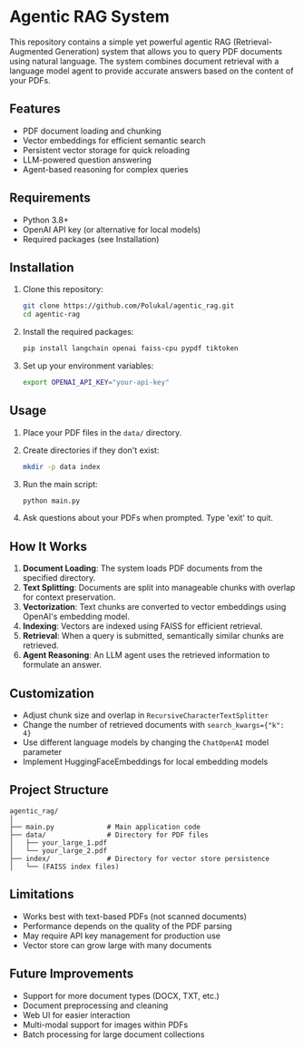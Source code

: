 # Agentic RAG System

This repository contains a simple yet powerful agentic RAG (Retrieval-Augmented Generation) system that allows you to query PDF documents using natural language. The system combines document retrieval with a language model agent to provide accurate answers based on the content of your PDFs.

## Features

- PDF document loading and chunking
- Vector embeddings for efficient semantic search
- Persistent vector storage for quick reloading
- LLM-powered question answering
- Agent-based reasoning for complex queries

## Requirements

- Python 3.8+
- OpenAI API key (or alternative for local models)
- Required packages (see Installation)

## Installation

1. Clone this repository:
   ```bash
   git clone https://github.com/Polukal/agentic_rag.git
   cd agentic-rag
   ```

2. Install the required packages:
   ```bash
   pip install langchain openai faiss-cpu pypdf tiktoken
   ```

3. Set up your environment variables:
   ```bash
   export OPENAI_API_KEY="your-api-key"
   ```

## Usage

1. Place your PDF files in the `data/` directory.

2. Create directories if they don't exist:
   ```bash
   mkdir -p data index
   ```

3. Run the main script:
   ```bash
   python main.py
   ```

4. Ask questions about your PDFs when prompted. Type 'exit' to quit.

## How It Works

1. **Document Loading**: The system loads PDF documents from the specified directory.
2. **Text Splitting**: Documents are split into manageable chunks with overlap for context preservation.
3. **Vectorization**: Text chunks are converted to vector embeddings using OpenAI's embedding model.
4. **Indexing**: Vectors are indexed using FAISS for efficient retrieval.
5. **Retrieval**: When a query is submitted, semantically similar chunks are retrieved.
6. **Agent Reasoning**: An LLM agent uses the retrieved information to formulate an answer.

## Customization

- Adjust chunk size and overlap in `RecursiveCharacterTextSplitter`
- Change the number of retrieved documents with `search_kwargs={"k": 4}`
- Use different language models by changing the `ChatOpenAI` model parameter
- Implement HuggingFaceEmbeddings for local embedding models

## Project Structure

```
agentic_rag/
│
├── main.py             # Main application code
├── data/               # Directory for PDF files
│   ├── your_large_1.pdf
│   └── your_large_2.pdf
├── index/              # Directory for vector store persistence
│   └── (FAISS index files)
```

## Limitations

- Works best with text-based PDFs (not scanned documents)
- Performance depends on the quality of the PDF parsing
- May require API key management for production use
- Vector store can grow large with many documents

## Future Improvements

- Support for more document types (DOCX, TXT, etc.)
- Document preprocessing and cleaning
- Web UI for easier interaction
- Multi-modal support for images within PDFs
- Batch processing for large document collections
